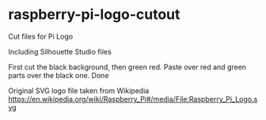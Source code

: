 # raspberry-pi-logo-cutout
Cut files for Pi Logo

Including Silhouette Studio files

First cut the black background, then green red. Paste over red and green parts over the black one. Done

Original SVG logo file taken from Wikipedia
https://en.wikipedia.org/wiki/Raspberry_Pi#/media/File:Raspberry_Pi_Logo.svg
